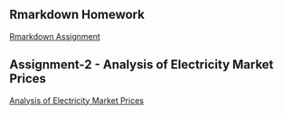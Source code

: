 ## Rmarkdown Homework
[Rmarkdown Assignment](Assignment-1.html)

## Assignment-2 - Analysis of Electricity Market Prices
[Analysis of Electricity Market Prices](tidyverse-epias.v2.html)
